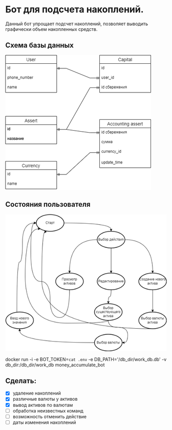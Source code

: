 # Бот для подсчета накоплений.
Данный бот упрощает подсчет накоплений, позволяет выводить графически объем накопленных средств.

## Схема базы данных
![alt-текст](schem/db_schem.png)

## Состояния пользователя
![alt-текст](schem/state.png)

docker run -i -e BOT_TOKEN=`cat .env` -e DB_PATH='/db_dir/work_db.db' -v db_dir:/db_dir/work_db money_accumulate_bot

## Сделать:
- [x] удаление накоплений
- [x] различные валюты у активов
- [x] вывод активов по валютам
- [ ] обработка неизвестных команд
- [ ] возможность отменить действие
- [ ] даты изменения накоплений
